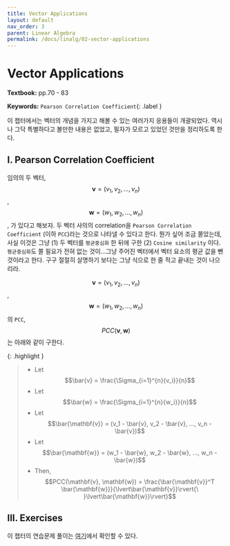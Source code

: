 ```yaml
---
title: Vector Applications
layout: default
nav_order: 3
parent: Linear Algebra
permalink: /docs/linalg/02-vector-applications
---
```


# Vector Applications

**Textbook:** pp.70 - 83

**Keywords:** `Pearson Correlation Coefficient`{: .label }

이 챕터에서는 벡터의 개념을 가지고 해볼 수 있는 여러가지 응용들이 개괄되었다.
역시나 그닥 특별하다고 볼만한 내용은 없었고, 필자가 모르고 있었던 것만을 정리하도록 한다.

## I. Pearson Correlation Coefficient

임의의 두 벡터, $$\mathbf{v} = (v_{1}, v_{2}, ..., v_{n})$$, $$\mathbf{w} = (w_{1}, w_{2}, ..., w_{n})$$, 가 있다고 해보자.
두 벡터 사의의 correlation을 `Pearson Correlation Coefficient` (이하 `PCC`)라는 것으로 나타낼 수 있다고 한다.
뭔가 싶어 조금 쫄았는데, 사실 이것은 그냥 (1) 두 벡터를 `평균중심화` 한 뒤에 구한 (2) `Cosine similarity` 이다.
`평균중심화`도 쫄 필요가 전혀 없는 것이...그냥 주어진 벡터에서 벡터 요소의 평균 값을 뻰 것이라고 한다.
구구 절절히 살명하기 보다는 그냥 식으로 한 줄 적고 끝내는 것이 나으리라.

$$\mathbf{v} = (v_{1}, v_{2}, ..., v_{n})$$, $$\mathbf{w} = (w_{1}, w_{2}, ..., w_{n})$$ 의 `PCC`, $$PCC(\mathbf{v}, \mathbf{w})$$는 아래와 같이 구한다.

{: .highlight }
> - Let $$\bar{v} = \frac{\Sigma_{i=1}^{n}{v_i}}{n}$$
> - Let $$\bar{w} = \frac{\Sigma_{i=1}^{n}{w_i}}{n}$$
> - Let $$\bar{\mathbf{v}} = (v_1 - \bar{v}, v_2 - \bar{v}, ..., v_n - \bar{v})$$
> - Let $$\bar{\mathbf{w}} = (w_1 - \bar{w}, w_2 - \bar{w}, ..., w_n - \bar{w})$$
> - Then, $$PCC(\mathbf{v}, \mathbf{w}) = \frac{\bar{\mathbf{v}}^T \bar{\mathbf{w}}}{\lvert\bar{\mathbf{v}}\rvert{\ }\lvert\bar{\mathbf{w}}\rvert}$$

## III. Exercises

이 챕터의 연습문제 풀이는 [여기](https://github.com/i-am-wonseoklee/i-am-wonseoklee.github.io/tree/main/docs/linalg/02-vector-applications/exercises)에서 확인할 수 있다.

<script src="https://utteranc.es/client.js"
        repo="i-am-wonseoklee/i-am-wonseoklee.github.io"
        issue-term="pathname"
        theme="github-dark-orange"
        crossorigin="anonymous"
        async>
</script>
